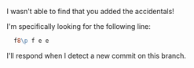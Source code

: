 I wasn't able to find that you added the accidentals!

I'm specifically looking for the following line:

```ly
  f8\p f e e
```

I'll respond when I detect a new commit on this branch.